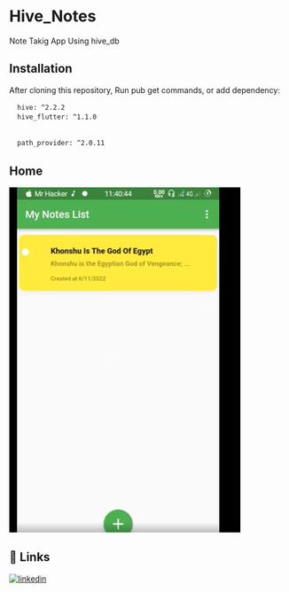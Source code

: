 # Hive_Notes
Note Takig App Using hive_db

## Installation
After cloning this repository, Run pub get commands, or add dependency:
```bash
  hive: ^2.2.2
  hive_flutter: ^1.1.0
  
```
```bash
  path_provider: ^2.0.11
```


## Home
![Screenshot](test/ss1.png)

## 🔗 Links
[![linkedin](https://img.shields.io/badge/linkedin-0A66C2?style=for-the-badge&logo=linkedin&logoColor=white)](https://www.linkedin.com/arrahmanbd)